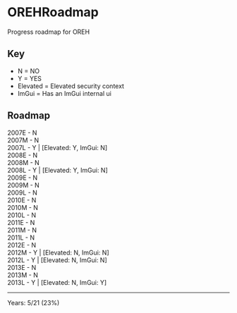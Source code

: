 # OREHRoadmap
Progress roadmap for OREH

## Key
* N = NO
* Y = YES
* Elevated = Elevated security context
* ImGui = Has an ImGui internal ui

## Roadmap
2007E - N   
2007M - N   
2007L - Y | [Elevated: Y, ImGui: N]   
2008E - N   
2008M - N   
2008L - Y | [Elevated: Y, ImGui: N]   
2009E - N   
2009M - N   
2009L - N   
2010E - N   
2010M - N   
2010L - N   
2011E - N   
2011M - N   
2011L - N   
2012E - N   
2012M - Y | [Elevated: N, ImGui: N]   
2012L - Y | [Elevated: N, ImGui: N]   
2013E - N   
2013M - N   
2013L - Y | [Elevated: N, ImGui: Y]   

-------------------------------------------
Years: 5/21 (23%)
